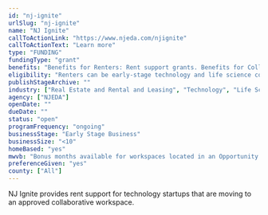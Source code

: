 ```yaml
---
id: "nj-ignite"
urlSlug: "nj-ignite"
name: "NJ Ignite"
callToActionLink: "https://www.njeda.com/njignite"
callToActionText: "Learn more"
type: "FUNDING"
fundingType: "grant"
benefits: "Benefits for Renters: Rent support grants. Benefits for Collaborative Workspaces: A tenant attraction tool."
eligibility: "Renters can be early-stage technology and life science companies in New Jersey with 10 or fewer employees and less than $1 million in trailing 12 months gross sales from date of application submission. Collaborative workplaces can be entities with a minimum of 5 unique paying tenants over the last 2 years. Renters and collaborative workplaces must apply together."
publishStageArchive: ""
industry: ["Real Estate and Rental and Leasing", "Technology", "Life Sciences"]
agency: ["NJEDA"]
openDate: ""
dueDate: ""
status: "open"
programFrequency: "ongoing"
businessStage: "Early Stage Business"
businessSize: "<10"
homeBased: "yes"
mwvb: "Bonus months available for workspaces located in an Opportunity Zone, affiliated with a hospital system or New Jersey university, or is recently established. Also, for  registered MWBE companies or a foreign company’s first location in the US."
preferenceGiven: "yes"
county: ["All"]
---
```


NJ Ignite provides rent support for technology startups that are moving to an approved collaborative workspace.

